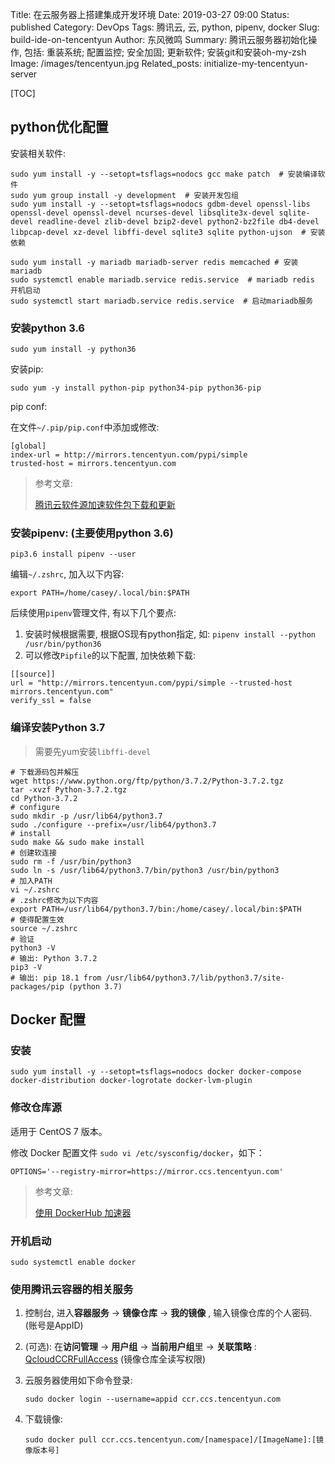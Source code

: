 Title: 在云服务器上搭建集成开发环境
Date: 2019-03-27 09:00
Status: published
Category: DevOps
Tags: 腾讯云, 云, python, pipenv, docker
Slug: build-ide-on-tencentyun
Author: 东风微鸣
Summary: 腾讯云服务器初始化操作, 包括: 重装系统; 配置监控; 安全加固; 更新软件; 安装git和安装oh-my-zsh
Image: /images/tencentyun.jpg
Related_posts: initialize-my-tencentyun-server

[TOC]

## python优化配置

安装相关软件:

```shell
sudo yum install -y --setopt=tsflags=nodocs gcc make patch  # 安装编译软件
sudo yum group install -y development  # 安装开发包组
sudo yum install -y --setopt=tsflags=nodocs gdbm-devel openssl-libs openssl-devel openssl-devel ncurses-devel libsqlite3x-devel sqlite-devel readline-devel zlib-devel bzip2-devel python2-bz2file db4-devel libpcap-devel xz-devel libffi-devel sqlite3 sqlite python-ujson  # 安装依赖

sudo yum install -y mariadb mariadb-server redis memcached # 安装mariadb
sudo systemctl enable mariadb.service redis.service  # mariadb redis 开机启动
sudo systemctl start mariadb.service redis.service  # 启动mariadb服务
```

### 安装python 3.6

```shell
sudo yum install -y python36
```

安装pip:

```shell
sudo yum -y install python-pip python34-pip python36-pip
```

pip conf: 

在文件`~/.pip/pip.conf`中添加或修改:

```
[global]
index-url = http://mirrors.tencentyun.com/pypi/simple
trusted-host = mirrors.tencentyun.com
```

> 参考文章:
>
> [腾讯云软件源加速软件包下载和更新](https://cloud.tencent.com/document/product/213/8623)

### 安装pipenv: (主要使用python 3.6)

```shell
pip3.6 install pipenv --user
```

编辑`~/.zshrc`, 加入以下内容:

```shell
export PATH=/home/casey/.local/bin:$PATH
```

后续使用`pipenv`管理文件, 有以下几个要点:
1. 安装时候根据需要, 根据OS现有python指定, 如: `pipenv install --python /usr/bin/python36`
2. 可以修改`Pipfile`的以下配置, 加快依赖下载:
```
[[source]]
url = "http://mirrors.tencentyun.com/pypi/simple --trusted-host mirrors.tencentyun.com"
verify_ssl = false
```

### 编译安装Python 3.7

> 需要先yum安装`libffi-devel`

```shell
# 下载源码包并解压
wget https://www.python.org/ftp/python/3.7.2/Python-3.7.2.tgz
tar -xvzf Python-3.7.2.tgz
cd Python-3.7.2
# configure 
sudo mkdir -p /usr/lib64/python3.7
sudo ./configure --prefix=/usr/lib64/python3.7
# install
sudo make && sudo make install
# 创建软连接
sudo rm -f /usr/bin/python3
sudo ln -s /usr/lib64/python3.7/bin/python3 /usr/bin/python3
# 加入PATH
vi ~/.zshrc
# .zshrc修改为以下内容
export PATH=/usr/lib64/python3.7/bin:/home/casey/.local/bin:$PATH
# 使得配置生效
source ~/.zshrc
# 验证
python3 -V 
# 输出: Python 3.7.2
pip3 -V                     
# 输出: pip 18.1 from /usr/lib64/python3.7/lib/python3.7/site-packages/pip (python 3.7)
```

## Docker 配置

### 安装

```shell
sudo yum install -y --setopt=tsflags=nodocs docker docker-compose docker-distribution docker-logrotate docker-lvm-plugin 
```

### 修改仓库源

适用于 CentOS 7 版本。

修改 Docker 配置文件 `sudo vi /etc/sysconfig/docker`，如下：

```shell
OPTIONS='--registry-mirror=https://mirror.ccs.tencentyun.com'
```

> 参考文章:
>
> [使用 DockerHub 加速器](https://cloud.tencent.com/document/product/457/9113)

### 开机启动

```shell
sudo systemctl enable docker
```

### 使用腾讯云容器的相关服务

1. 控制台, 进入**容器服务** → **镜像仓库** → **我的镜像** , 输入镜像仓库的个人密码. (账号是AppID)

2. (可选): 在**访问管理** → **用户组** → **当前用户组**里 → **关联策略** : [QcloudCCRFullAccess](https://console.cloud.tencent.com/cam/policy/detail/419082&QcloudCCRFullAccess&2) (镜像仓库全读写权限)

3. 云服务器使用如下命令登录:

   ```shell
   sudo docker login --username=appid ccr.ccs.tencentyun.com
   ```

4. 下载镜像:

   ```shell
   sudo docker pull ccr.ccs.tencentyun.com/[namespace]/[ImageName]:[镜像版本号]
   ```

   